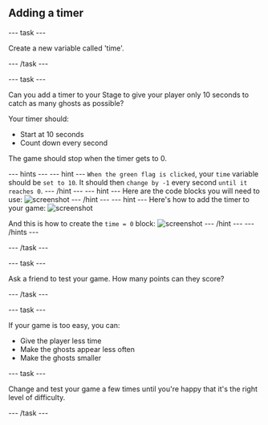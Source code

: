 ## Adding a timer

--- task ---

Create a new variable called 'time'.

--- /task ---

--- task ---

Can you add a timer to your Stage to give your player only 10 seconds to catch as many ghosts as possible?

Your timer should:

+ Start at 10 seconds
+ Count down every second

The game should stop when the timer gets to 0.

--- hints ---
--- hint ---
`When the green flag is clicked`, your `time` variable should be `set to 10`. It should then `change by -1` every second `until it reaches 0`.
--- /hint ---
--- hint ---
Here are the code blocks you will need to use:
![screenshot](images/ghost-timer-blocks.png)
--- /hint ---
--- hint ---
Here's how to add the timer to your game:
![screenshot](images/ghost-timer-code.png)

And this is how to create the `time = 0` block:
![screenshot](images/ghost-timer-help.png)
--- /hint ---
--- /hints ---

--- /task ---

--- task ---

Ask a friend to test your game. How many points can they score?

--- /task ---

--- task ---

If your game is too easy, you can:

+ Give the player less time
+ Make the ghosts appear less often
+ Make the ghosts smaller

--- task ---

Change and test your game a few times until you're happy that it's the right level of difficulty.

--- /task ---
